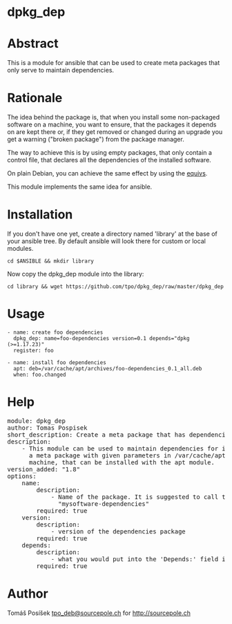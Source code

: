 # dpkg_dep

Abstract
========

This is a module for ansible that can be used to create meta
packages that only serve to maintain dependencies.

Rationale
=========

The idea behind the package is, that when you install some non-packaged
software on a machine, you want to ensure, that the packages it depends
on are kept there or, if they get removed or changed during an upgrade
you get a warning ("broken package") from the package manager.

The way to achieve this is by using empty packages, that only contain
a control file, that declares all the dependencies of the installed
software.

On plain Debian, you can achieve the same effect by using the
[equivs](http://packages.debian.org/equivs).

This module implements the same idea for ansible.

Installation
============

If you don't have one yet, create a directory named 'library' at the base
of your ansible tree. By default ansible will look there for custom or local
modules.

    cd $ANSIBLE && mkdir library

Now copy the dpkg_dep module into the library:

    cd library && wget https://github.com/tpo/dpkg_dep/raw/master/dpkg_dep    

Usage
=====

    - name: create foo dependencies
      dpkg_dep: name=foo-dependencies version=0.1 depends="dpkg (>=1.17.23)"
      register: foo

    - name: install foo dependencies
      apt: deb=/var/cache/apt/archives/foo-dependencies_0.1_all.deb
      when: foo.changed

Help
====

<pre>
module: dpkg_dep
author: Tomas Pospisek
short_description: Create a meta package that has dependencies on given packages
description:
    - This module can be used to maintain dependencies for installed software. It creates
      a meta package with given parameters in /var/cache/apt/archives on the remote
      machine, that can be installed with the apt module.
version_added: "1.8"
options:
    name:
        description:
            - Name of the package. It is suggested to call the package something like
              "mysoftware-dependencies"
        required: true
    version:
        description:
            - version of the dependencies package
        required: true
    depends:
        description:
            - what you would put into the 'Depends:' field in a Debian package 'control' file
        required: true
</pre>

Author
======
Tomáš Posíšek <tpo_deb@sourcepole.ch> for http://sourcepole.ch
